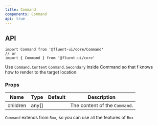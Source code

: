 ```yaml
---
title: Command
components: Command
api: true
---
```


## API

```
import Command from '@fluent-ui/core/Command'
// or
import { Command } from '@fluent-ui/core'
```

Use `Command.Content` `Command.Secondary` inside Command so that f knows how to render to the target location.

### Props

| Name | Type | Default | Description |
| --- | --- | --- | --- |
| children | any[] |  | The content of the `Command`. |

`Command` extends from `Box`, so you can use all the features of `Box`
